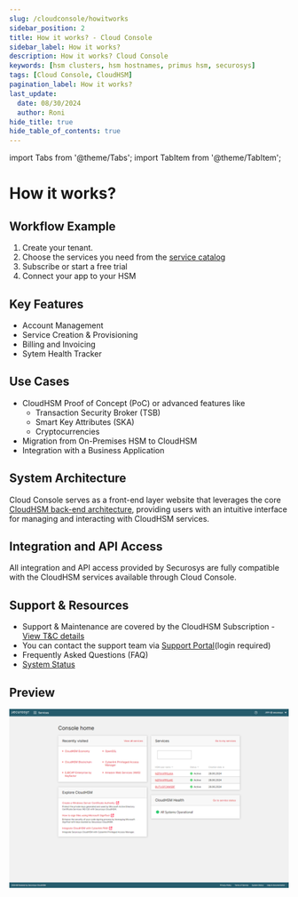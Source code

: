 ```yaml
---
slug: /cloudconsole/howitworks
sidebar_position: 2
title: How it works? - Cloud Console
sidebar_label: How it works?
description: How it works? Cloud Console
keywords: [hsm clusters, hsm hostnames, primus hsm, securosys]
tags: [Cloud Console, CloudHSM]
pagination_label: How it works?
last_update:
  date: 08/30/2024
  author: Roni
hide_title: true
hide_table_of_contents: true
---
```


import Tabs from '@theme/Tabs';
import TabItem from '@theme/TabItem';

# How it works?

## Workflow Example

1. Create your tenant.
2. Choose the services you need from the [service catalog](https://cloud.securosys.com/cloudhsm)
3. Subscribe or start a free trial
4. Connect your app to your HSM

## Key Features

- Account Management
- Service Creation & Provisioning
- Billing and Invoicing
- Sytem Health Tracker

## Use Cases

- CloudHSM Proof of Concept (PoC) or advanced features like
  - Transaction Security Broker (TSB)
  - Smart Key Attributes (SKA)
  - Cryptocurrencies
- Migration from On-Premises HSM to CloudHSM
- Integration with a Business Application

## System Architecture

Cloud Console serves as a front-end layer website that leverages the core [CloudHSM back-end architecture](/cloudhsm/Architecture/overview), providing users with an intuitive interface for managing and interacting with CloudHSM services.

## Integration and API Access

All integration and API access provided by Securosys are fully compatible with the CloudHSM services available through Cloud Console.

## Support & Resources

- Support & Maintenance are covered by the CloudHSM Subscription - [View T&C details](../terms-and-conditions/Terms_and_Conditions_for_Securosys_CloudHSM)
- You can contact the support team via [Support Portal](https://support.securosys.com)(login required)
- Frequently Asked Questions (FAQ)
- [System Status](https://status.cloudshsm.com/)

## Preview

![Page My Services](./img/Securosys_CloudConsole_Home.png)